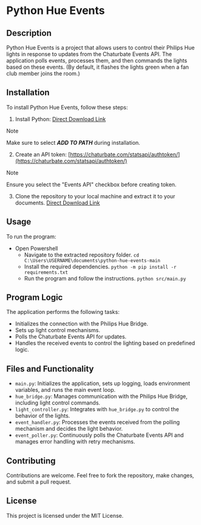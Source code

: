 # Python Hue Events

## Description
Python Hue Events is a project that allows users to control their Philips Hue lights in response to updates from the Chaturbate Events API. The application polls events, processes them, and then commands the lights based on these events. (By default, it flashes the lights green when a fan club member joins the room.)

## Installation
To install Python Hue Events, follow these steps:
1. Install Python: [Direct Download Link](https://www.python.org/ftp/python/3.12.1/python-3.12.1-amd64.exe)
> [!NOTE]
> Make sure to select ***ADD TO PATH*** during installation.
2. Create an API token: [https://chaturbate.com/statsapi/authtoken/](https://chaturbate.com/statsapi/authtoken/)
> [!NOTE]
> Ensure you select the "Events API" checkbox before creating token.
3. Clone the repository to your local machine and extract it to your documents. [Direct Download Link](https://github.com/MountainGod2/python-hue-events/archive/refs/heads/main.zip)

## Usage
To run the program:
- Open Powershell
  - Navigate to the extracted repository folder. `cd C:\Users\USERNAME\documents\python-hue-events-main`
  - Install the required dependencies. `python -m pip install -r requirements.txt`
  - Run the program and follow the instructions. `python src/main.py`

## Program Logic
The application performs the following tasks:
- Initializes the connection with the Philips Hue Bridge.
- Sets up light control mechanisms.
- Polls the Chaturbate Events API for updates.
- Handles the received events to control the lighting based on predefined logic.

## Files and Functionality
- `main.py`: Initializes the application, sets up logging, loads environment variables, and runs the main event loop.
- `hue_bridge.py`: Manages communication with the Philips Hue Bridge, including light control commands.
- `light_controller.py`: Integrates with `hue_bridge.py` to control the behavior of the lights.
- `event_handler.py`: Processes the events received from the polling mechanism and decides the light behavior.
- `event_poller.py`: Continuously polls the Chaturbate Events API and manages error handling with retry mechanisms.

## Contributing
Contributions are welcome. Feel free to fork the repository, make changes, and submit a pull request.

## License
This project is licensed under the MIT License.

